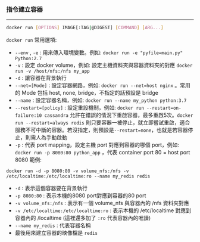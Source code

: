 
### 指令建立容器
---
```bash
docker run [OPTIONS] IMAGE[:TAG|@DIGEST] [COMMAND] [ARG...]
```
`docker run` 常用選項:
- `--env` , `-e` : 用來傳入環境變數。例如: `docker run -e "pyfile=main.py" Python:2.7` 
- `-v` : 設定 docker volume，例如: 設定主機資料夾與容器資料夾的對應 `docker run -v /host/nfs:/nfs my_app` 
- `-d` : 讓容器在背景執行
- `--net=[Mode]` : 設定容器網路，例如: `docker run --net=host nginx` 。常用的 Mode 包括 host, none, bridge，不指定的話預設是 bridge
- `--name` : 設定容器名稱，例如: `docker run --name my_python python:3.7` 
- `--restart=[policy]` : 設定重設機制，例如: `docker run --restart=on-failure:10 cassandra` 允許在錯誤的情況下重啟容器，最多重啟5次。`docker run --restart=always redis` 則只要容器一被停止，就立即嘗試重啟，適合服務不可中斷的容器。若沒指定，則預設是`--restart=none`，也就是若容器停止，則需人為手動啟動
- `-p` : 代表 port mapping，設定主機 port 對應到容器的哪個 port，例如: `docker run -p 8080:80 python_app` ，代表 container port 80 = host port 8080
範例: 
```shell
docker run -d -p 8080:80 -v volume_nfs:/nfs -v /etc/localtime:/etc/localtime:ro --name my_redis redis
```
- `-d` : 表示這個容器要在背景執行
- `-p 8080:80` : 表示本機的8080 port對應到容器的80 port
- `-v volume_nfs:/nfs` : 表示有一個 volume_nfs 與容器內的 /nfs 資料夾對應
- `-v /etc/localtime:/etc/localtime:ro` : 表示本機的 /etc/localtime 對應到容器內的 /localtime (這裡還多加了 `:ro` 代表容器內的唯讀)
- `--name my_redis` : 代表容器名稱
- 最後用來建立容器的映像檔是 `redis` 
